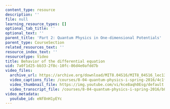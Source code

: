 ```yaml
---
content_type: resource
description: ''
file: null
learning_resource_types: []
optional_tab_title: ''
optional_text: ''
parent_title: 'Part 2: Quantum Physics in One-dimensional Potentials'
parent_type: CourseSection
related_resources_text: ''
resource_index_text: ''
resourcetype: Video
title: Behavior of the differential equation
uid: 7a0f1d25-bb33-2f8c-10fc-86d4e0afdd7b
video_files:
  archive_url: https://archive.org/download/MIT8.04S16/MIT8_04S16_lec13_s5_300k.mp4
  video_captions_file: /courses/8-04-quantum-physics-i-spring-2016/4c1fb117b2c2548f9df1def64cc16b10_eNf8nH1yEYc.vtt
  video_thumbnail_file: https://img.youtube.com/vi/kce8aqh0Esg/default.jpg
  video_transcript_file: /courses/8-04-quantum-physics-i-spring-2016/b8594b5920d93255df3dc9cce522959f_eNf8nH1yEYc.pdf
video_metadata:
  youtube_id: eNf8nH1yEYc
---
```

